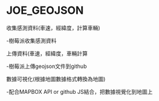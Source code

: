# JOE_GEOJSON

收集感測資料(車速，經緯度，計算車輛)

  -樹莓派收集感測資料
  
上傳資料(車速，經緯度，車輛計算

  -樹莓派上傳geojson文件到github
  
數據可視化(根據地圖數據格式轉換為地圖)

  -配合MAPBOX API or github JS結合，把數據視覺化到地圖上
  
